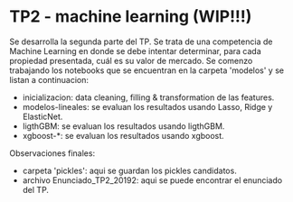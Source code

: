 # TP2 - machine learning (WIP!!!)

Se desarrolla la segunda parte del TP. Se trata de una competencia de Machine Learning en donde se debe intentar determinar, para cada propiedad presentada, cuál es su valor de mercado. Se comenzo trabajando los notebooks que se encuentran en la carpeta 'modelos' y se listan a continuacion:

- inicializacion: data cleaning, filling & transformation de las features.
- modelos-lineales: se evaluan los resultados usando Lasso, Ridge y ElasticNet.
- ligthGBM: se evaluan los resultados usando ligthGBM.
- xgboost-*: se evaluan los resultados usando xgboost.

Observaciones finales:

- carpeta 'pickles': aqui se guardan los pickles candidatos.
- archivo Enunciado_TP2_20192: aqui se puede encontrar el enunciado del TP.
